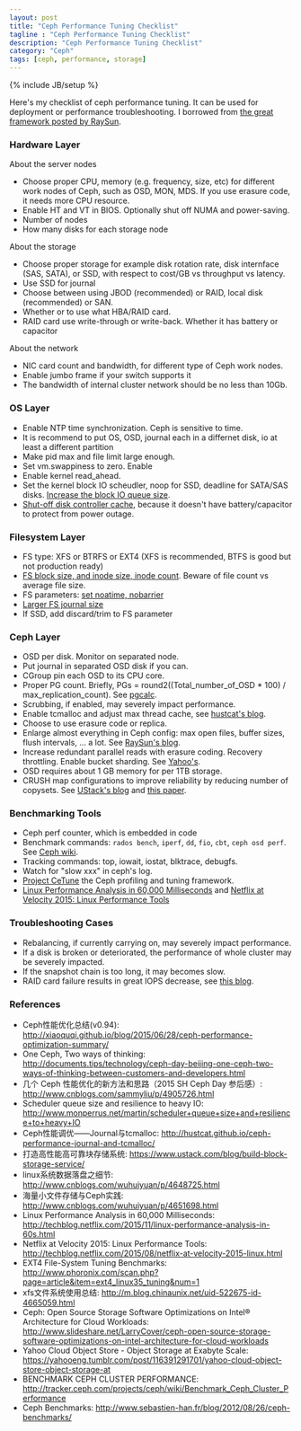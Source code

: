 ```yaml
---
layout: post
title: "Ceph Performance Tuning Checklist"
tagline : "Ceph Performance Tuning Checklist"
description: "Ceph Performance Tuning Checklist"
category: "Ceph"
tags: [ceph, performance, storage]
---
```

{% include JB/setup %}

Here's my checklist of ceph performance tuning. It can be used for deployment or performance troubleshooting. I borrowed from [the great framework posted by RaySun](http://xiaoquqi.github.io/blog/2015/06/28/ceph-performance-optimization-summary/).

### Hardware Layer

About the server nodes
  
  * Choose proper CPU, memory (e.g. frequency, size, etc) for different work nodes of Ceph, such as OSD, MON, MDS. If you use erasure code, it needs more CPU resource.
  * Enable HT and VT in BIOS. Optionally shut off NUMA and power-saving.
  * Number of nodes
  * How many disks for each storage node

About the storage

  * Choose proper storage for example disk rotation rate, disk internface (SAS, SATA), or SSD, with respect to cost/GB vs throughput vs latency.
  * Use SSD for journal
  * Choose between using JBOD (recommended) or RAID, local disk (recommended) or SAN.
  * Whether or to use what HBA/RAID card.
  * RAID card use write-through or write-back. Whether it has battery or capacitor

About the network

  * NIC card count and bandwidth, for different type of Ceph work nodes.
  * Enable jumbo frame if your switch supports it
  * The bandwidth of internal cluster network should be no less than 10Gb.

### OS Layer

  * Enable NTP time synchronization. Ceph is sensitive to time.
  * It is recommend to put OS, OSD, journal each in a differnet disk, io at least a different partition
  * Make pid max and file limit large enough.
  * Set vm.swappiness to zero. Enable 
  * Enable kernel read_ahead.
  * Set the kernel block IO scheudler, noop for SSD, deadline for SATA/SAS disks. [Increase the block IO queue size](http://www.monperrus.net/martin/scheduler+queue+size+and+resilience+to+heavy+IO).
  * [Shut-off disk controller cache](http://www.cnblogs.com/wuhuiyuan/p/4648725.html), because it doesn't have battery/capacitor to protect from power outage.

### Filesystem Layer

  * FS type: XFS or BTRFS or EXT4 (XFS is recommended, BTFS is good but not production ready)
  * [FS block size, and inode size, inode count](http://www.cnblogs.com/wuhuiyuan/p/linux-filesystem-inodes.html). Beware of file count vs average file size.
  * FS parameters: [set noatime, nobarrier](http://www.phoronix.com/scan.php?page=article&item=ext4_linux35_tuning&num=1)
  * [Larger FS journal size](http://m.blog.chinaunix.net/uid-522675-id-4665059.html)
  * If SSD, add discard/trim to FS parameter

### Ceph Layer

  * OSD per disk. Monitor on separated node.
  * Put journal in separated OSD disk if you can.
  * CGroup pin each OSD to its CPU core.
  * Proper PG count. Briefly, PGs = round2((Total_number_of_OSD * 100) / max_replication_count). See [pgcalc](http://ceph.com/pgcalc/).
  * Scrubbing, if enabled, may severely impact performance.
  * Enable tcmalloc and adjust max thread cache, see [hustcat's blog](http://hustcat.github.io/ceph-performance-journal-and-tcmalloc/).
  * Choose to use erasure code or replica.
  * Enlarge almost everything in Ceph config: max open files, buffer sizes, flush intervals, ... a lot. See [RaySun's blog](http://xiaoquqi.github.io/blog/2015/06/28/ceph-performance-optimization-summary/).
  * Increase redundant parallel reads with erasure coding. Recovery throttling. Enable bucket sharding. See [Yahoo's](https://yahooeng.tumblr.com/post/116391291701/yahoo-cloud-object-store-object-storage-at).
  * OSD requires about 1 GB memory for per 1TB storage.
  * CRUSH map configurations to improve reliability by reducing number of copysets. See [UStack's blog](https://www.ustack.com/blog/build-block-storage-service/#Coepy_Set) and [this paper](https://www.usenix.org/conference/atc13/technical-sessions/presentation/cidon).

### Benchmarking Tools

  * Ceph perf counter, which is embedded in code
  * Benchmark commands: `rados bench`, `iperf`, `dd`, `fio`, `cbt`, `ceph osd perf`. See [Ceph wiki](http://tracker.ceph.com/projects/ceph/wiki/Benchmark_Ceph_Cluster_Performance).
  * Tracking commands: top, iowait, iostat, blktrace, debugfs.
  * Watch for "slow xxx" in ceph's log.
  * [Project CeTune](http://docslide.us/technology/ceph-day-beijing-cetune-a-framework-of-profile-and-tune-ceph-performance.html) the Ceph profiling and tuning framework. 
  * [Linux Performance Analysis in 60,000 Milliseconds](http://techblog.netflix.com/2015/11/linux-performance-analysis-in-60s.html) and [Netflix at Velocity 2015: Linux Performance Tools](http://techblog.netflix.com/2015/08/netflix-at-velocity-2015-linux.html)

### Troubleshooting Cases

  * Rebalancing, if currently carrying on, may severely impact performance.
  * If a disk is broken or deteriorated, the performance of whole cluster may be severely impacted.
  * If the snapshot chain is too long, it may becomes slow.
  * RAID card failure results in great IOPS decrease, see [this blog](http://www.cnblogs.com/wuhuiyuan/p/4649776.html).

### References

  * Ceph性能优化总结(v0.94): http://xiaoquqi.github.io/blog/2015/06/28/ceph-performance-optimization-summary/
  * One Ceph, Two ways of thinking: http://documents.tips/technology/ceph-day-beijing-one-ceph-two-ways-of-thinking-between-customers-and-developers.html
  * 几个 Ceph 性能优化的新方法和思路（2015 SH Ceph Day 参后感）: http://www.cnblogs.com/sammyliu/p/4905726.html
  * Scheduler queue size and resilience to heavy IO: http://www.monperrus.net/martin/scheduler+queue+size+and+resilience+to+heavy+IO
  * Ceph性能调优——Journal与tcmalloc: http://hustcat.github.io/ceph-performance-journal-and-tcmalloc/
  * 打造高性能高可靠块存储系统: https://www.ustack.com/blog/build-block-storage-service/
  * linux系统数据落盘之细节: http://www.cnblogs.com/wuhuiyuan/p/4648725.html
  * 海量小文件存储与Ceph实践: http://www.cnblogs.com/wuhuiyuan/p/4651698.html
  * Linux Performance Analysis in 60,000 Milliseconds: http://techblog.netflix.com/2015/11/linux-performance-analysis-in-60s.html
  * Netflix at Velocity 2015: Linux Performance Tools: http://techblog.netflix.com/2015/08/netflix-at-velocity-2015-linux.html
  * EXT4 File-System Tuning Benchmarks: http://www.phoronix.com/scan.php?page=article&item=ext4_linux35_tuning&num=1
  * xfs文件系统使用总结: http://m.blog.chinaunix.net/uid-522675-id-4665059.html
  * Ceph: Open Source Storage Software Optimizations on Intel® Architecture for Cloud Workloads: http://www.slideshare.net/LarryCover/ceph-open-source-storage-software-optimizations-on-intel-architecture-for-cloud-workloads
  * Yahoo Cloud Object Store - Object Storage at Exabyte Scale: https://yahooeng.tumblr.com/post/116391291701/yahoo-cloud-object-store-object-storage-at
  * BENCHMARK CEPH CLUSTER PERFORMANCE: http://tracker.ceph.com/projects/ceph/wiki/Benchmark_Ceph_Cluster_Performance
  * Ceph Benchmarks: http://www.sebastien-han.fr/blog/2012/08/26/ceph-benchmarks/
